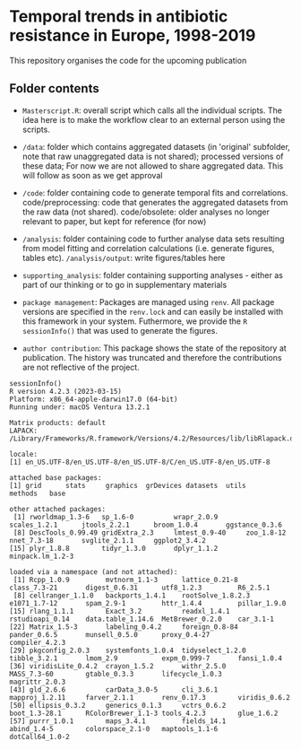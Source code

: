 # Temporal trends in antibiotic resistance in Europe, 1998-2019

This repository organises the code for the upcoming publication

## Folder contents

- `Masterscript.R`: overall script which calls all the individual scripts. The idea here is to make the workflow clear to an external person using the scripts.

- `/data`: folder which contains aggregated datasets (in 'original' subfolder, note that raw unaggregated data is not shared); processed versions of these data; For now we are not allowed to share aggregated data. This will follow as soon as we get approval

- `/code`: folder containing code to generate temporal fits and correlations.
code/preprocessing: code that generates the aggregated datasets from the raw data (not shared).
code/obsolete: older analyses no longer relevant to paper, but kept for reference (for now)

- `/analysis`: folder containing code to further analyse data sets resulting from model fitting and correlation calculations (i.e. generate figures, tables etc).
`/analysis/output`: write figures/tables here

- `supporting_analysis`: folder containing supporting analyses - either as part of our thinking or to go in supplementary materials

- `package management`: Packages are managed using `renv`. All package versions are specified in the `renv.lock` and can easily be installed with this framework in your system. Futhermore, we provide the `R sessionInfo()` that was used to generate the figures.

- `author contribution`: This package shows the state of the repository at publication. The history was truncated and therefore the contributions are not reflective of the project. 

```
sessionInfo()
R version 4.2.3 (2023-03-15)
Platform: x86_64-apple-darwin17.0 (64-bit)
Running under: macOS Ventura 13.2.1

Matrix products: default
LAPACK: /Library/Frameworks/R.framework/Versions/4.2/Resources/lib/libRlapack.dylib

locale:
[1] en_US.UTF-8/en_US.UTF-8/en_US.UTF-8/C/en_US.UTF-8/en_US.UTF-8

attached base packages:
[1] grid      stats     graphics  grDevices datasets  utils     methods   base     

other attached packages:
 [1] rworldmap_1.3-6   sp_1.6-0          wrapr_2.0.9       scales_1.2.1      jtools_2.2.1      broom_1.0.4       ggstance_0.3.6   
 [8] DescTools_0.99.49 gridExtra_2.3     lmtest_0.9-40     zoo_1.8-12        nnet_7.3-18       svglite_2.1.1     ggplot2_3.4.2    
[15] plyr_1.8.8        tidyr_1.3.0       dplyr_1.1.2       minpack.lm_1.2-3

loaded via a namespace (and not attached):
 [1] Rcpp_1.0.9         mvtnorm_1.1-3      lattice_0.21-8     class_7.3-21       digest_0.6.31      utf8_1.2.3         R6_2.5.1          
 [8] cellranger_1.1.0   backports_1.4.1    rootSolve_1.8.2.3  e1071_1.7-12       spam_2.9-1         httr_1.4.4         pillar_1.9.0      
[15] rlang_1.1.1        Exact_3.2          readxl_1.4.1       rstudioapi_0.14    data.table_1.14.6  MetBrewer_0.2.0    car_3.1-1         
[22] Matrix_1.5-3       labeling_0.4.2     foreign_0.8-84     pander_0.6.5       munsell_0.5.0      proxy_0.4-27       compiler_4.2.3    
[29] pkgconfig_2.0.3    systemfonts_1.0.4  tidyselect_1.2.0   tibble_3.2.1       lmom_2.9           expm_0.999-7       fansi_1.0.4       
[36] viridisLite_0.4.2  crayon_1.5.2       withr_2.5.0        MASS_7.3-60        gtable_0.3.3       lifecycle_1.0.3    magrittr_2.0.3    
[43] gld_2.6.6          carData_3.0-5      cli_3.6.1          mapproj_1.2.11     farver_2.1.1       renv_0.17.3        viridis_0.6.2     
[50] ellipsis_0.3.2     generics_0.1.3     vctrs_0.6.2        boot_1.3-28.1      RColorBrewer_1.1-3 tools_4.2.3        glue_1.6.2        
[57] purrr_1.0.1        maps_3.4.1         fields_14.1        abind_1.4-5        colorspace_2.1-0   maptools_1.1-6     dotCall64_1.0-2
```
